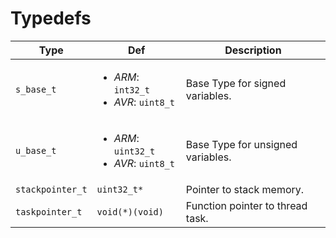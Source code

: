 # Typedefs

|Type|Def|Description|
|---|---|---|
|`s_base_t`|<ul><li>*ARM*: `int32_t`<li>*AVR*: `uint8_t`</ul>|Base Type for signed variables.| 
|`u_base_t`|<ul><li>*ARM*: `uint32_t`<li>*AVR*: `uint8_t`</ul>|Base Type for unsigned variables.| 
|`stackpointer_t`| `uint32_t*` | Pointer to stack memory.|
|`taskpointer_t`| `void(*)(void)` | Function pointer to thread task.|
